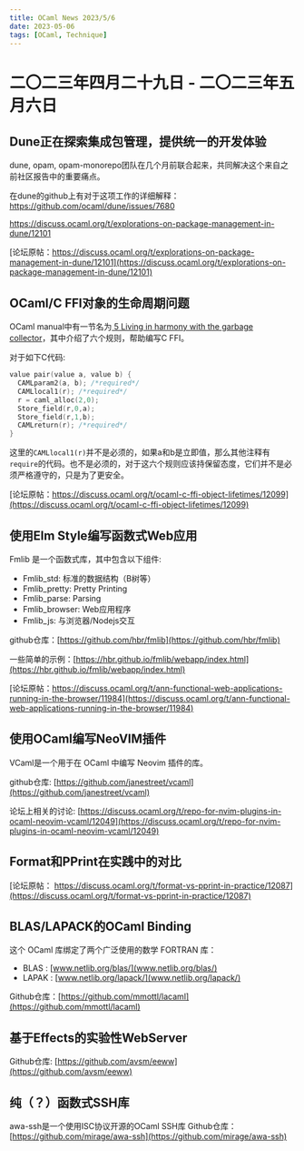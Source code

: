 ```yaml
---
title: OCaml News 2023/5/6
date: 2023-05-06
tags: [OCaml, Technique]
---
```


# 二〇二三年四月二十九日 - 二〇二三年五月六日

## Dune正在探索集成包管理，提供统一的开发体验

dune, opam, opam-monorepo团队在几个月前联合起来，共同解决这个来自之前社区报告中的重要痛点。

在dune的github上有对于这项工作的详细解释：https://github.com/ocaml/dune/issues/7680

https://discuss.ocaml.org/t/explorations-on-package-management-in-dune/12101

[论坛原帖：https://discuss.ocaml.org/t/explorations-on-package-management-in-dune/12101](https://discuss.ocaml.org/t/explorations-on-package-management-in-dune/12101)

## OCaml/C FFI对象的生命周期问题
OCaml manual中有一节名为[﻿
5 Living in harmony with the garbage collector](https://v2.ocaml.org/manual/intfc.html#s%3Ac-gc-harmony)，其中介绍了六个规则，帮助编写C FFI。

对于如下C代码:
```C
value pair(value a, value b) {
  CAMLparam2(a, b); /*required*/
  CAMLlocal1(r); /*required*/
  r = caml_alloc(2,0);
  Store_field(r,0,a);
  Store_field(r,1,b);
  CAMLreturn(r); /*required*/
}
```

这里的`CAMLlocal1(r)`并不是必须的，如果a和b是立即值，那么其他注释有`require`的代码。也不是必须的，对于这六个规则应该持保留态度，它们并不是必须严格遵守的，只是为了更安全。

[论坛原帖：https://discuss.ocaml.org/t/ocaml-c-ffi-object-lifetimes/12099](https://discuss.ocaml.org/t/ocaml-c-ffi-object-lifetimes/12099)

## 使用Elm Style编写函数式Web应用

Fmlib 是一个函数式库，其中包含以下组件:
- Fmlib_std: 标准的数据结构（B树等）
- Fmlib_pretty: Pretty Printing
- Fmlib_parse: Parsing
- Fmlib_browser: Web应用程序
- Fmlib_js: 与浏览器/Nodejs交互

github仓库：[https://github.com/hbr/fmlib](https://github.com/hbr/fmlib)

一些简单的示例：[https://hbr.github.io/fmlib/webapp/index.html](https://hbr.github.io/fmlib/webapp/index.html)

[论坛原帖：https://discuss.ocaml.org/t/ann-functional-web-applications-running-in-the-browser/11984](https://discuss.ocaml.org/t/ann-functional-web-applications-running-in-the-browser/11984)

## 使用OCaml编写NeoVIM插件

VCaml是一个用于在 OCaml 中编写 Neovim 插件的库。

github仓库: [https://github.com/janestreet/vcaml](https://github.com/janestreet/vcaml)

论坛上相关的讨论: [https://discuss.ocaml.org/t/repo-for-nvim-plugins-in-ocaml-neovim-vcaml/12049](https://discuss.ocaml.org/t/repo-for-nvim-plugins-in-ocaml-neovim-vcaml/12049)

## Format和PPrint在实践中的对比

[论坛原帖： https://discuss.ocaml.org/t/format-vs-pprint-in-practice/12087](https://discuss.ocaml.org/t/format-vs-pprint-in-practice/12087)

## BLAS/LAPACK的OCaml Binding
这个 OCaml 库绑定了两个广泛使用的数学 FORTRAN 库：
- BLAS : [www.netlib.org/blas/](www.netlib.org/blas/)
- LAPAK : [www.netlib.org/lapack/](www.netlib.org/lapack/)

Github仓库：[https://github.com/mmottl/lacaml](https://github.com/mmottl/lacaml)

## 基于Effects的实验性WebServer
Github仓库: [https://github.com/avsm/eeww](https://github.com/avsm/eeww)

## 纯（？）函数式SSH库
awa-ssh是一个使用ISC协议开源的OCaml SSH库
Github仓库：[https://github.com/mirage/awa-ssh](https://github.com/mirage/awa-ssh)